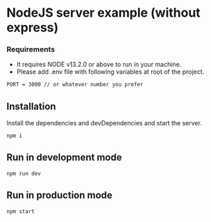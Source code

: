 # NodeJS server example (without express)

### Requirements
- It requires NODE v13.2.0 or above to run in your machine.
- Please add .env file with following variables at root of the project.
```sh
PORT = 3000 // or whatever number you prefer
```

## Installation
Install the dependencies and devDependencies and start the server.
```sh
npm i
```
## Run in development mode
```sh
npm run dev
```

## Run in production mode
```sh
npm start
```